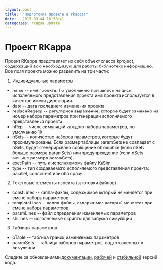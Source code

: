 ```yaml
---
layout: post
title:  "Подготовка проекта в rkappa!"
date:   2015-03-04 16:58:41
categories: rkappa update
---
```

# Проект RKappa 

Проект RKappa представляет из себя объект класса kproject, содержащий всю необходимую для работы библиотеки информацию. Все поля проекта можно разделить на три части:

1. Индивидуальные параметры
  * name -- имя проекта. По умолчанию при записи на диск исполняемого представления проекта имя проекта используется в качестве имени директории.
  * date -- дата последнего изменения проекта
  * replaceRegexp -- регулярное выражение, которое будет заменено на номер набора параметров при генерации исполняемого представления проекта
  * nRep -- число симуляций каждого набора параметров, по умолчанию 10
  * nSets -- количество наборов параметров, которые будут просимулированы. Если размер таблицы paramSets не совпадает с nSets, будет сгенерировано сообщение об ошибке (если nSets больше размера paramSets) или предупреждение (если nSets меньше размера paramSets).
  * execPath -- путь к исполняемому файлу KaSim
  * type -- тип создаваемого  исполняемого представления проекта: parallel, concurrent или оба сразу.
2. Текстовые элементы проекта (заготовки файлов)
  * constLines -- каппа-файлы, содержимое который не меняется при смене набора параметров
  * templateLines -- каппа-файлы, содержимое который меняется при смене набора параметров
  * paramLines -- файл определения изменяемых параметров
  * shLines -- исполняемые скрипты для запуска симуляции
3. Таблицы параметров
  * pTable -- таблица границ изменяемых параметров
  * paramSets -- таблица наборов параметров, подготовленных к симуляции

Следите за обновлениями [документации][rkappa-doc], [рабочей][rkappa-dev] и [стабильной][rkappa] версий кода. 



[rkappa-doc]: http://lptolik.github.com/R4Kappa
[rkappa]:     https://github.com/lptolik/R4Kappa
[rkappa-dev]: https://github.com/lptolik/R4Kappa/tree/develop
